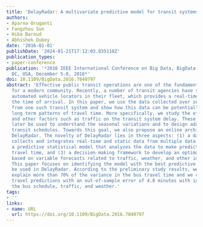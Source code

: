 ```yaml
---
title: 'DelayRadar: A multivariate predictive model for transit systems'
authors:
- Aparna Oruganti
- Fangzhou Sun
- Hiba Baroud
- Abhishek Dubey
date: '2016-01-01'
publishDate: '2024-01-21T17:12:03.835118Z'
publication_types:
- paper-conference
publication: '*2016 IEEE International Conference on Big Data, BigData 2016, Washington
  DC, USA, December 5-8, 2016*'
doi: 10.1109/BigData.2016.7840797
abstract: 'Effective public transit operations are one of the fundamental requirements
  for a modern community. Recently, a number of transit agencies have started integrating
  automated vehicle locators in their fleet, which provides a real-time estimate of
  the time of arrival. In this paper, we use the data collected over several months
  from one such transit system and show how this data can be potentially used to learn
  long term patterns of travel time. More specifically, we study the effect of weather
  and other factors such as traffic on the transit system delay. These models can
  later be used to understand the seasonal variations and to design adaptive and transient
  transit schedules. Towards this goal, we also propose an online architecture called
  DelayRadar. The novelty of DelayRadar lies in three aspects: (1) a data store that
  collects and integrates real-time and static data from multiple data sources, (2)
  a predictive statistical model that analyzes the data to make predictions on transit
  travel time, and (3) a decision making framework to develop an optimal transit schedule
  based on variable forecasts related to traffic, weather, and other impactful factors.
  This paper focuses on identifying the model with the best predictive accuracy to
  be used in DelayRadar. According to the preliminary study results, we are able to
  explain more than 70% of the variance in the bus travel time and we can make future
  travel predictions with an out-of-sample error of 4.8 minutes with information on
  the bus schedule, traffic, and weather.'
tags:
- ''
links:
- name: URL
  url: https://doi.org/10.1109/BigData.2016.7840797
---
```

